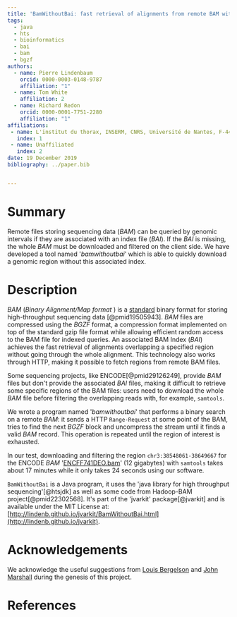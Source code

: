 ```yaml
---
title: 'BamWithoutBai: fast retrieval of alignments from remote BAM without index.'
tags:
  - java
  - hts
  - bioinformatics
  - bai
  - bam
  - bgzf
authors:
  - name: Pierre Lindenbaum
    orcid: 0000-0003-0148-9787
    affiliation: "1"
  - name: Tom White
    affiliation: 2
  - name: Richard Redon
    orcid: 0000-0001-7751-2280
    affiliation: "1"
affiliations:
 - name: L'institut du thorax, INSERM, CNRS, Université de Nantes, F-44000 Nantes, France.
   index: 1
 - name: Unaffiliated
   index: 2
date: 19 December 2019
bibliography: ../paper.bib


---
```


# Summary

Remote files storing sequencing data (*BAM*) can be queried by genomic intervals if they are associated with an index file (*BAI*). If the *BAI* is missing, the whole *BAM* must be downloaded and filtered on the client side. We have developed a tool named '*bamwithoutbai*' which is able to quickly download a genomic region without this associated index.

# Description

*BAM* (*Binary Alignment/Map format* ) is a [standard](https://samtools.github.io/hts-specs/SAMv1.pdf) binary format for storing high-throughput sequencing data [@pmid19505943]. *BAM* files are compressed using the *BGZF* format, a compression format implemented on top of the standard gzip file format while allowing efficient random access to the BAM file for indexed queries. An associated BAM Index (*BAI*) achieves the fast retrieval of alignments overlapping a specified region without going through the whole alignment. This technology also works through HTTP, making it possible to fetch regions from remote BAM files.

Some sequencing projects, like ENCODE[@pmid29126249], provide *BAM* files but don't provide the associated *BAI* files, making it difficult to retrieve some specific regions of the BAM files: users need to download the whole *BAM* file before filtering the overlapping reads with, for example, `samtools`.

We wrote a program named '*bamwithoutbai*' that performs a binary search on a remote *BAM*: it sends a HTTP `Range-Request` at some point of the BAM, tries to find the next *BGZF* block and uncompress the stream until it finds a valid *BAM* record. This operation is repeated until the region of interest is exhausted.

In our test, downloading and filtering the region `chr3:38548061-38649667` for the ENCODE *BAM* '[ENCFF741DEO.bam](https://www.encodeproject.org/files/ENCFF741DEO/@@download/ENCFF741DEO.bam)' (12 gigabytes) with `samtools` takes about 17 minutes while it only takes 24 seconds using our software.

`BamWithoutBai` is a Java program, it uses the 'java library for high throughput sequencing'[@htsjdk] as well as some code from Hadoop-BAM project[@pmid22302568]. It's part of the 'jvarkit' package[@jvarkit] and is available under the MIT License at: [http://lindenb.github.io/jvarkit/BamWithoutBai.html](http://lindenb.github.io/jvarkit).

# Acknowledgements

We acknowledge the useful suggestions from [Louis Bergelson](https://github.com/samtools/htsjdk/issues/1445#issuecomment-565599459) and [John Marshall](https://twitter.com/jomarnz/status/1205532441353560066) during the genesis of this project.

# References
